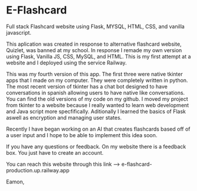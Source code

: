 # E-Flashcard
Full stack Flashcard website using Flask, MYSQL, HTML, CSS, and vanilla javascript.

This aplication was created in response to alternative flashcard website, Quizlet, was banned at my school. In response I remade my own version using Flask, Vanilla JS, CSS, MySQL, and HTML. This is my first attempt at a website and I deployed using the service Railway. 

This was my fourth version of this app. The first three were native tkinter apps that I made on my computer. They were completely written in python. The most recent version of tkinter has a chat bot designed to have conversations in spanish allowing users to have native like conversations. You can find the old versions of my code on my github. I moved my project from tkinter to a website because I really wanted to learn web development and Java script more specfifically. Aditionally I learned the basics of Flask aswell as encryption and managing user states.

Recently I have began working on an AI that creates flashcards based off of a user input and I hope to be able to implement this idea soon. 

If you have any questions or feedback. On my website there is a feedback box. You just have to create an account.

You can reach this website through this link --> e-flashcard-production.up.railway.app

Eamon,
